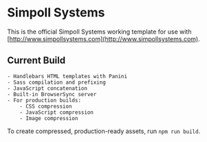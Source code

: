 # Simpoll Systems
This is the official Simpoll Systems working template for use with [http://www.simpollsystems.com](http://www.simpollsystems.com).
## Current Build
    - Handlebars HTML templates with Panini
    - Sass compilation and prefixing
    - JavaScript concatenation
    - Built-in BrowserSync server
    - For production builds:
        - CSS compression
        - JavaScript compression
        - Image compression
To create compressed, production-ready assets, run `npm run build`.